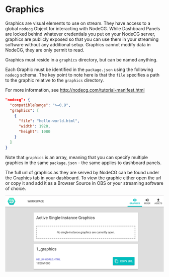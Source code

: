 # Graphics

Graphics are visual elements to use on stream. They have access to a global `nodecg` Object for interacting with NodeCG. While Dashboard Panels are locked behind whatever credentials you put on your NodeCG server, graphics are publicly exposed so that you can use them in your streaming software without any additional setup. Graphics cannot modify data in NodeCG, they are only permit to read.

Graphics must reside in a `graphics` directory, but can be named anything.

Each Graphic must be identified in the `package.json` using the following `nodecg` schema. The key point to note here is that the `file` specifies a path to the graphic relative to the `graphics` directory.

For more information, see http://nodecg.com/tutorial-manifest.html

```json
"nodecg": {
  "compatibleRange": ">=0.9",
  "graphics": [
    {
      "file": "hello-world.html",
      "width": 1920,
      "height": 1080
    }
  ]
}
```

Note that `graphics` is an array, meaning that you can specify multiple graphics in the same `package.json` - the same applies to dashboard panels.

The full url of graphics as they are served by NodeCG can be found under the Graphics tab in your dashboard. To view the graphic either open the url or copy it and add it as a Browser Source in OBS or your streaming software of choice.

![graphics_1.png](../graphics_1.png)
